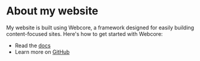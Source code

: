 # About my website

My website is built using Webcore, a framework designed for easily building content-focused sites. Here's how to get started with Webcore:

* Read the [docs](docs)
* Learn more on [GitHub](https://github.com/cogentcore/core/tree/main/webcore)
